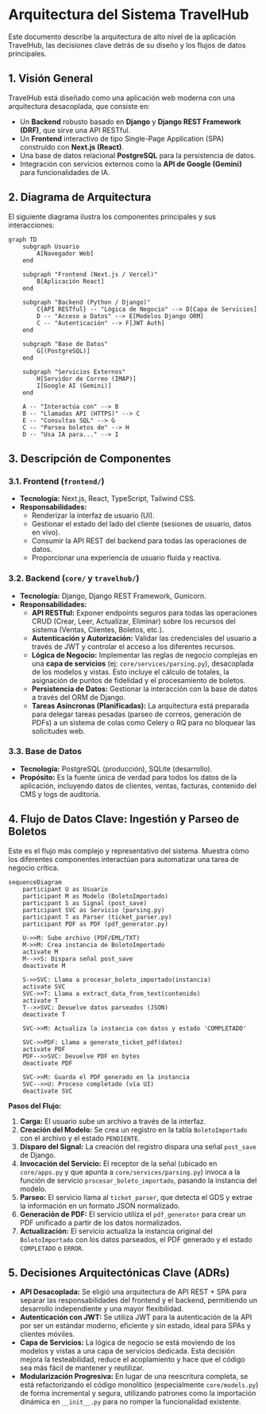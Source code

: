# Arquitectura del Sistema TravelHub

Este documento describe la arquitectura de alto nivel de la aplicación TravelHub, las decisiones clave detrás de su diseño y los flujos de datos principales.

## 1. Visión General

TravelHub está diseñado como una aplicación web moderna con una arquitectura desacoplada, que consiste en:

-   Un **Backend** robusto basado en **Django** y **Django REST Framework (DRF)**, que sirve una API RESTful.
-   Un **Frontend** interactivo de tipo Single-Page Application (SPA) construido con **Next.js (React)**.
-   Una base de datos relacional **PostgreSQL** para la persistencia de datos.
-   Integración con servicios externos como la **API de Google (Gemini)** para funcionalidades de IA.

## 2. Diagrama de Arquitectura

El siguiente diagrama ilustra los componentes principales y sus interacciones:

```mermaid
graph TD
    subgraph Usuario
        A[Navegador Web]
    end

    subgraph "Frontend (Next.js / Vercel)"
        B[Aplicación React]
    end

    subgraph "Backend (Python / Django)"
        C{API RESTful} -- "Lógica de Negocio" --> D[Capa de Servicios]
        D -- "Acceso a Datos" --> E[Modelos Django ORM]
        C -- "Autenticación" --> F[JWT Auth]
    end

    subgraph "Base de Datos"
        G[(PostgreSQL)]
    end

    subgraph "Servicios Externos"
        H[Servidor de Correo (IMAP)]
        I[Google AI (Gemini)]
    end

    A -- "Interactúa con" --> B
    B -- "Llamadas API (HTTPS)" --> C
    E -- "Consultas SQL" --> G
    C -- "Parsea boletos de" --> H
    D -- "Usa IA para..." --> I
```

## 3. Descripción de Componentes

### 3.1. Frontend (`frontend/`)

-   **Tecnología:** Next.js, React, TypeScript, Tailwind CSS.
-   **Responsabilidades:**
    -   Renderizar la interfaz de usuario (UI).
    -   Gestionar el estado del lado del cliente (sesiones de usuario, datos en vivo).
    -   Consumir la API REST del backend para todas las operaciones de datos.
    -   Proporcionar una experiencia de usuario fluida y reactiva.

### 3.2. Backend (`core/` y `travelhub/`)

-   **Tecnología:** Django, Django REST Framework, Gunicorn.
-   **Responsabilidades:**
    -   **API RESTful:** Exponer endpoints seguros para todas las operaciones CRUD (Crear, Leer, Actualizar, Eliminar) sobre los recursos del sistema (Ventas, Clientes, Boletos, etc.).
    -   **Autenticación y Autorización:** Validar las credenciales del usuario a través de JWT y controlar el acceso a los diferentes recursos.
    -   **Lógica de Negocio:** Implementar las reglas de negocio complejas en una **capa de servicios** (ej: `core/services/parsing.py`), desacoplada de los modelos y vistas. Esto incluye el cálculo de totales, la asignación de puntos de fidelidad y el procesamiento de boletos.
    -   **Persistencia de Datos:** Gestionar la interacción con la base de datos a través del ORM de Django.
    -   **Tareas Asíncronas (Planificadas):** La arquitectura está preparada para delegar tareas pesadas (parseo de correos, generación de PDFs) a un sistema de colas como Celery o RQ para no bloquear las solicitudes web.

### 3.3. Base de Datos

-   **Tecnología:** PostgreSQL (producción), SQLite (desarrollo).
-   **Propósito:** Es la fuente única de verdad para todos los datos de la aplicación, incluyendo datos de clientes, ventas, facturas, contenido del CMS y logs de auditoría.

## 4. Flujo de Datos Clave: Ingestión y Parseo de Boletos

Este es el flujo más complejo y representativo del sistema. Muestra cómo los diferentes componentes interactúan para automatizar una tarea de negocio crítica.

```mermaid
sequenceDiagram
    participant U as Usuario
    participant M as Modelo (BoletoImportado)
    participant S as Signal (post_save)
    participant SVC as Servicio (parsing.py)
    participant T as Parser (ticket_parser.py)
    participant PDF as PDF (pdf_generator.py)

    U->>M: Sube archivo (PDF/EML/TXT)
    M->>M: Crea instancia de BoletoImportado
    activate M
    M-->>S: Dispara señal post_save
    deactivate M
    
    S->>SVC: Llama a procesar_boleto_importado(instancia)
    activate SVC
    SVC->>T: Llama a extract_data_from_text(contenido)
    activate T
    T-->>SVC: Devuelve datos parseados (JSON)
    deactivate T
    
    SVC->>M: Actualiza la instancia con datos y estado 'COMPLETADO'
    
    SVC->>PDF: Llama a generate_ticket_pdf(datos)
    activate PDF
    PDF-->>SVC: Devuelve PDF en bytes
    deactivate PDF
    
    SVC->>M: Guarda el PDF generado en la instancia
    SVC-->>U: Proceso completado (vía UI)
    deactivate SVC
```

**Pasos del Flujo:**

1.  **Carga:** El usuario sube un archivo a través de la interfaz.
2.  **Creación del Modelo:** Se crea un registro en la tabla `BoletoImportado` con el archivo y el estado `PENDIENTE`.
3.  **Disparo del Signal:** La creación del registro dispara una señal `post_save` de Django.
4.  **Invocación del Servicio:** El receptor de la señal (ubicado en `core/apps.py` y que apunta a `core/services/parsing.py`) invoca a la función de servicio `procesar_boleto_importado`, pasando la instancia del modelo.
5.  **Parseo:** El servicio llama al `ticket_parser`, que detecta el GDS y extrae la información en un formato JSON normalizado.
6.  **Generación de PDF:** El servicio utiliza el `pdf_generator` para crear un PDF unificado a partir de los datos normalizados.
7.  **Actualización:** El servicio actualiza la instancia original del `BoletoImportado` con los datos parseados, el PDF generado y el estado `COMPLETADO` o `ERROR`.

## 5. Decisiones Arquitectónicas Clave (ADRs)

-   **API Desacoplada:** Se eligió una arquitectura de API REST + SPA para separar las responsabilidades del frontend y el backend, permitiendo un desarrollo independiente y una mayor flexibilidad.
-   **Autenticación con JWT:** Se utiliza JWT para la autenticación de la API por ser un estándar moderno, eficiente y sin estado, ideal para SPAs y clientes móviles.
-   **Capa de Servicios:** La lógica de negocio se está moviendo de los modelos y vistas a una capa de servicios dedicada. Esta decisión mejora la testeabilidad, reduce el acoplamiento y hace que el código sea más fácil de mantener y reutilizar.
-   **Modularización Progresiva:** En lugar de una reescritura completa, se está refactorizando el código monolítico (especialmente `core/models.py`) de forma incremental y segura, utilizando patrones como la importación dinámica en `__init__.py` para no romper la funcionalidad existente.
